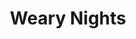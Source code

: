 ---
layout: post
title: Weary Nights
description: The lead track off of Another Hundred Miles' second album. 
embed_player:
  type: youtube
  src: zHNisVjVVxQ
---